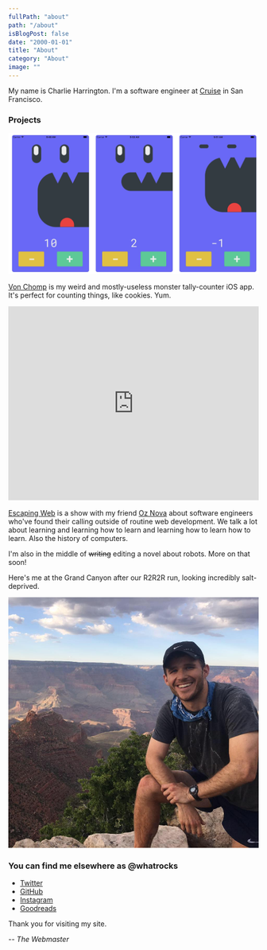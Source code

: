 ```yaml
---
fullPath: "about"
path: "/about"
isBlogPost: false
date: "2000-01-01"
title: "About"
category: "About"
image: ""
---
```


My name is Charlie Harrington. I'm a software engineer at [Cruise](https://www.getcruise.com) in San Francisco.

### Projects

![VC](./images/vc.png)

[Von Chomp](https://itunes.apple.com/us/app/von-chomp/id1211087343?mt=8) is my weird and mostly-useless monster tally-counter iOS app. It's perfect for counting things, like cookies. Yum.

<iframe src='https://share.transistor.fm/e/escaping-web/playlist' width='100%' height='390' frameborder='0' scrolling='no' seamless='true' style='width:100%; height:390px;'></iframe>

[Escaping Web](https://www.escapingweb.com) is a show with my friend [Oz Nova](https://twitter.com/oznova_) about software engineers who've found their calling outside of routine web development. We talk a lot about learning and learning how to learn and learning how to learn how to learn. Also the history of computers.

I'm also in the middle of ~~writing~~ editing a novel about robots. More on that soon!

Here's me at the Grand Canyon after our R2R2R run, looking incredibly salt-deprived.

![Charlie Harrington](./images/charlie.jpg)

### You can find me elsewhere as @whatrocks

* [Twitter](https://twitter.com/whatrocks)
* [GitHub](https://github.com/whatrocks)
* [Instagram](https://instagram.com/whatrocks)
* [Goodreads](https://www.goodreads.com/whatrocks)

Thank you for visiting my site.

-- *The Webmaster*
